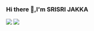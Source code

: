 ### Hi there 👋,I'm SRISRI JAKKA

<!--
**Srisrijakka1/Srisrijakka1** is a ✨ _special_ ✨ repository because its `README.md` (this file) appears on your GitHub profile.

Here are some ideas to get you started:

- 🔭 I’m currently working on ...
- 🌱 I’m currently learning ...
- 👯 I’m looking to collaborate on ...
- 🤔 I’m looking for help with ...
- 💬 Ask me about ...
- 📫 How to reach me: ...
- 😄 Pronouns: ...
- ⚡ Fun fact: ...
-->
<img src="https://komarev.com/ghpvc/?username=iSrisrijakka1&label=Views&color=blue&style=plastic">
<img src="https://github-readme-stats.vercel.app/api?username=Srisrijakka1&&show_icons=true&title_color=151515&icon_color=bb2acf&text_color=ffa500&bg_color=daf7dc">
